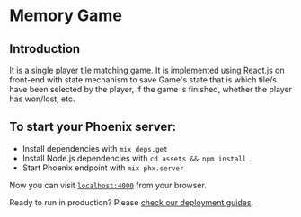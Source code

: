 # Memory Game

## Introduction
It is a single player tile matching game. It is implemented using React.js on front-end with state mechanism to save Game's state that is which tile/s have been selected by the player, if the game is finished, whether the player has won/lost, etc. 

## To start your Phoenix server:

  * Install dependencies with `mix deps.get`
  * Install Node.js dependencies with `cd assets && npm install`
  * Start Phoenix endpoint with `mix phx.server`

Now you can visit [`localhost:4000`](http://localhost:4000) from your browser.

Ready to run in production? Please [check our deployment guides](https://hexdocs.pm/phoenix/deployment.html).
